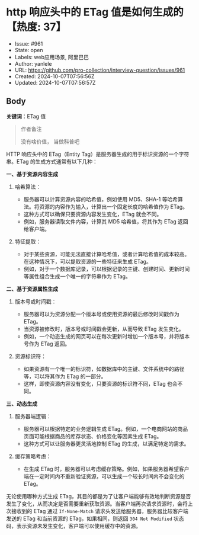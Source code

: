 # http 响应头中的 ETag 值是如何生成的【热度: 37】

- Issue: #961
- State: open
- Labels: web应用场景, 阿里巴巴
- Author: yanlele
- URL: https://github.com/pro-collection/interview-question/issues/961
- Created: 2024-10-07T07:56:56Z
- Updated: 2024-10-07T07:56:57Z

## Body

**关键词**：ETag 值

> 作者备注
>
> 没有啥价值， 当做科普吧

HTTP 响应头中的 ETag（Entity Tag）是服务器生成的用于标识资源的一个字符串。ETag 的生成方式通常有以下几种：

**一、基于资源内容生成**

1. 哈希算法：

   - 服务器可以计算资源内容的哈希值，例如使用 MD5、SHA-1 等哈希算法。将资源的内容作为输入，计算出一个固定长度的哈希值作为 ETag。
   - 这种方式可以确保只要资源内容发生变化，ETag 就会不同。
   - 例如，服务器读取文件内容，计算其 MD5 哈希值，将其作为 ETag 返回给客户端。

2. 特征提取：
   - 对于某些资源，可能无法直接计算哈希值，或者计算哈希值的成本较高。在这种情况下，可以提取资源的一些特征来生成 ETag。
   - 例如，对于一个数据库记录，可以根据记录的主键、创建时间、更新时间等属性组合生成一个唯一的字符串作为 ETag。

**二、基于资源属性生成**

1. 版本号或时间戳：

   - 服务器可以为资源分配一个版本号或使用资源的最后修改时间戳作为 ETag。
   - 当资源被修改时，版本号或时间戳会更新，从而导致 ETag 发生变化。
   - 例如，一个动态生成的网页可以在每次更新时增加一个版本号，并将版本号作为 ETag 返回。

2. 资源标识符：
   - 如果资源有一个唯一的标识符，如数据库中的主键、文件系统中的路径等，可以将其作为 ETag 的一部分。
   - 这样，即使资源内容没有变化，只要资源的标识符不同，ETag 也会不同。

**三、动态生成**

1. 服务器端逻辑：

   - 服务器可以根据特定的业务逻辑生成 ETag。例如，一个电商网站的商品页面可能根据商品的库存状态、价格变化等因素生成 ETag。
   - 这种方式可以让服务器更灵活地控制 ETag 的生成，以满足特定的需求。

2. 缓存策略考虑：
   - 在生成 ETag 时，服务器可以考虑缓存策略。例如，如果服务器希望客户端在一定时间内不重新验证资源，可以生成一个较长时间内不会变化的 ETag。

无论使用哪种方式生成 ETag，其目的都是为了让客户端能够有效地判断资源是否发生了变化，从而决定是否需要重新获取资源。当客户端再次请求资源时，会将上次接收到的 ETag 通过 `If-None-Match` 请求头发送给服务器，服务器比较客户端发送的 ETag 和当前资源的 ETag，如果相同，则返回 `304 Not Modified` 状态码，表示资源未发生变化，客户端可以使用缓存中的资源。

